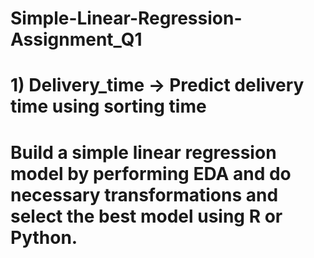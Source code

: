 # Simple-Linear-Regression-Assignment_Q1
# 1) Delivery_time -> Predict delivery time using sorting time 
# Build a simple linear regression model by performing EDA and do necessary transformations and select the best model using R or Python.
